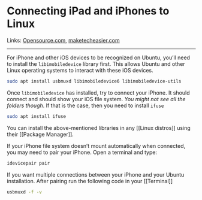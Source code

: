 # Connecting iPad and iPhones to Linux
Links: [Opensource.com](https://opensource.com/article/21/8/libimobiledevice-iphone-linux), [maketecheasier.com](https://www.maketecheasier.com/easily-mount-your-iphone-as-an-external-drive-in-ubuntu/)

---

For iPhone and other iOS devices to be recognized on Ubuntu, you’ll need to install the `libimobiledevice` library first. This allows Ubuntu and other Linux operating systems to interact with these iOS devices.

```bash
sudo apt install usbmuxd libimobiledevice6 libimobiledevice-utils

```
Once `libimobiledevice` has installed, try to connect your iPhone. It should connect and should show your iOS file system. *You might not see all the folders though*. If that is the case, then you need to install `ifuse` 

```bash
sudo apt install ifuse
```

You can install the above-mentioned libraries in any [[Linux distros]] using their [[Package Manager]]. 

If your iPhone file system doesn’t mount automatically when connected, you may need to pair your iPhone. Open a terminal and type:

```bash
idevicepair pair
```

If you want multiple connections between your iPhone and your Ubuntu installation. After pairing run the following code in your [[Terminal]]

```bash
usbmuxd -f -v
```

